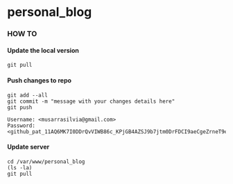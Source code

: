 # personal_blog

### HOW TO
#### Update the local version
```
git pull
```

#### Push changes to repo
```
git add --all
git commit -m "message with your changes details here"
git push

Username: <musarrasilvia@gmail.com>
Password: <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>
```
#### Update server
```
cd /var/www/personal_blog
(ls -la)
git pull
```
